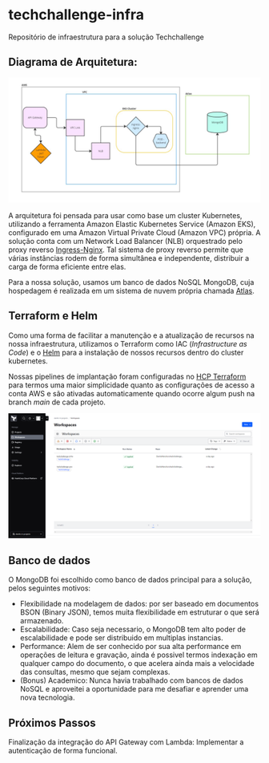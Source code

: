 # techchallenge-infra
Repositório de infraestrutura para a solução Techchallenge

## Diagrama de Arquitetura:
![diagrama de arquitetura](doc/arquitetura.jpg)

A arquitetura foi pensada para usar como base um cluster Kubernetes, utilizando a ferramenta Amazon Elastic Kubernetes Service (Amazon EKS), configurado em uma Amazon Virtual Private Cloud (Amazon VPC) própria. A solução conta com um Network Load Balancer (NLB) orquestrado pelo proxy reverso [Ingress-Nginx](https://github.com/kubernetes/ingress-nginx).
Tal sistema de proxy reverso permite que várias instâncias rodem de forma simultânea e independente, distribuir a carga de forma eficiente entre elas.

Para a nossa solução, usamos um banco de dados NoSQL MongoDB, cuja hospedagem é realizada em um sistema de nuvem própria chamada [Atlas](https://www.mongodb.com/products/platform/cloud).

## Terraform e Helm
Como uma forma de facilitar a manutenção e a atualização de recursos na nossa infraestrutura, utilizamos o Terraform como IAC (_Infrastructure as Code_) e o [Helm](https://helm.sh/) para a instalação de nossos recursos dentro do cluster kubernetes.

Nossas pipelines de implantação foram configuradas no [HCP Terraform](https://app.terraform.io/session) para termos uma maior simplicidade quanto as configurações de acesso a conta AWS e são ativadas automaticamente quando ocorre algum push na branch _main_ de cada projeto.

![pipelines hcp](doc/pipe_hcp.png)

## Banco de dados
O MongoDB foi escolhido como banco de dados principal para a solução, pelos seguintes motivos:
- Flexibilidade na modelagem de dados: por ser baseado em documentos BSON (Binary JSON), temos muita flexibilidade em estruturar o que será armazenado.
- Escalabilidade: Caso seja necessario, o MongoDB tem alto poder de escalabilidade e pode ser distribuido em multiplas instancias.
- Performance: Alem de ser conhecido por sua alta performance em operações de leitura e gravação, ainda é possivel termos indexação em qualquer campo do documento, o que acelera ainda mais a velocidade das consultas, mesmo que sejam complexas.
- (Bonus) Academico: Nunca havia trabalhado com bancos de dados NoSQL e aproveitei a oportunidade para me desafiar e aprender uma nova tecnologia.

## Próximos Passos
Finalização da integração do API Gateway com Lambda: Implementar a autenticação de forma funcional.

